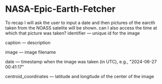 # NASA-Epic-Earth-Fetcher

To recap I will ask the user to input a date and then pictures of the earcth taken from the NOASS satelite will be shown. can I also access the time at which that picture was taken?
identifier — unique id for the image

caption — description

image — image filename

date — timestamp when the image was taken (in UTC), e.g., "2024-06-27 00:41:17"

centroid_coordinates — latitude and longitude of the center of the image
